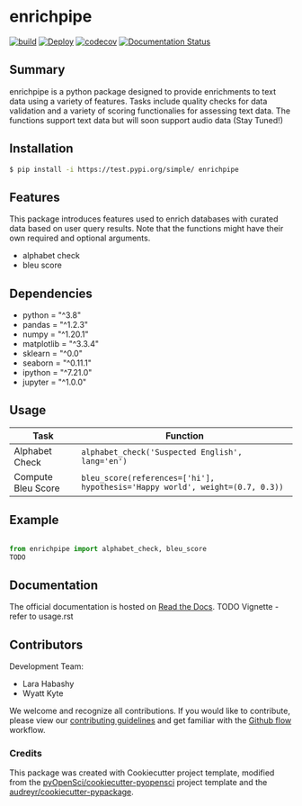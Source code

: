 # enrichpipe 

[![build](https://github.com/lara-imrsv/enrichpipe/actions/workflows/build.yml/badge.svg)](https://github.com/lara-imrsv/enrichpipe/actions/workflows/build.yml)
[![Deploy](https://github.com/lara-imrsv/enrichpipe/actions/workflows/deploy.yml/badge.svg)](https://github.com/lara-imrsv/enrichpipe/actions/workflows/deploy.yml)
[![codecov](https://codecov.io/gh/lara-imrsv/enrichpipe/branch/main/graph/badge.svg?token=3KW44NKWAS)](https://codecov.io/gh/lara-imrsv/enrichpipe) 
[![Documentation Status](https://readthedocs.org/projects/enrichpipe/badge/?version=latest)](https://enrichpipe.readthedocs.io/en/latest/?badge=latest)

## Summary

enrichpipe is a python package designed to provide enrichments to text data using a variety of features. Tasks include quality checks for data validation and a variety of scoring functionalies for assessing text data. The functions support text data but will soon support audio data (Stay Tuned!) 

## Installation

```bash
$ pip install -i https://test.pypi.org/simple/ enrichpipe
```

## Features

This package introduces features used to enrich databases with curated data based on user query results. Note that the functions might have their own required and optional arguments.

- alphabet check
- bleu score

## Dependencies


- python = "^3.8"
- pandas = "^1.2.3"
- numpy = "^1.20.1"
- matplotlib = "^3.3.4"
- sklearn = "^0.0"
- seaborn = "^0.11.1"
- ipython = "^7.21.0"    
- jupyter = "^1.0.0"


## Usage

| Task | Function  |
|------------|-----|
| Alphabet Check| `alphabet_check('Suspected English', lang='en')`|
| Compute Bleu Score| `bleu_score(references=['hi'], hypothesis='Happy world', weight=(0.7, 0.3))`|


## Example

```Python

from enrichpipe import alphabet_check, bleu_score
TODO 

```

## Documentation

The official documentation is hosted on [Read the Docs](https://enrichpipe.readthedocs.io/en/latest/?badge=latest).
TODO Vignette - refer to usage.rst

## Contributors

Development Team:

- Lara Habashy
- Wyatt Kyte


We welcome and recognize all contributions. If you would like to contribute, please view our [contributing guidelines](https://github.com/lara-imrsv/enrichpipe/blob/main/CONTRIBUTING.rst) and get familiar with the [Github flow](https://blog.programster.org/git-workflows) workflow.

### Credits

This package was created with Cookiecutter project template, modified from the [pyOpenSci/cookiecutter-pyopensci](https://github.com/pyOpenSci/cookiecutter-pyopensci) project template and the [audreyr/cookiecutter-pypackage](https://github.com/audreyr/cookiecutter-pypackage).
